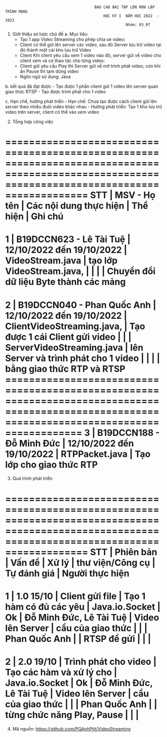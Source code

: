                                             BÁO CÁO BÀI TẬP LỚN MÔN LẬP TRÌNH MẠNG 
                                                HỌC KỲ I  NĂM HỌC 2022  - 2023
                                                          Nhóm: 03_07
1. Giới thiệu sơ lược chủ đề
a. Mục tiêu
    - Tạo 1 app Video Streaming cho phép chia sẻ video:
    - Client có thể gửi lên server các video, sau đó Server lưu trữ video tại đó thành một cái kho lưu trữ Video
    - Client Khi client yêu cầu xem 1 video nào đó, server gửi về video cho client xem và có thao tác cho từng video:
    - Client gửi yêu cầu Play thì Server gửi về mở trình phát video, còn khi ấn Pause thì tạm dừng video
    - Ngôn ngữ sử dụng: Java

b. kết quả đã đạt được
    - Tạo được 1 phần client gửi 1 video lên server quan giao thức RTSP
    - Tạo được trình phát cho 1 video

c. Hạn chế, hướng phát triển
    - Hạn chế: Chưa tạo được cách client gửi lên server theo nhiều đuôi video khác nhau
    - Hướng phát triển: Tạo 1 kho lưu trữ video trên server, client có thể vào xem video

2. Tổng hợp công việc

================================================================================================================================================
  STT   |        MSV - Họ tên           |  Các nội dung thực hiện      |          Thể hiện           |      Ghi chú
================================================================================================================================================
   1    | B19DCCN623 - Lê Tài Tuệ       |  12/10/2022 đến 19/10/2022   |     VideoStream.java        | tạo lớp VideoStream.java, 
        |                               |                              |                             |  Chuyển đổi dữ liệu Byte thành các mảng
================================================================================================================================================
   2    | B19DCCN040 - Phan Quốc Anh    |  12/10/2022 đến 19/10/2022   | ClientVideoStreaming.java,  | Tạo được 1 cái Client gửi video
        |                               |                              | ServerVideoStreaming.java   | lên Server  và trình phát cho 1 video
        |                               |                              |                             | bằng giao thức RTP và RTSP
===============================================================================================================================================    3    | B19DCCN188 - Đỗ Minh Đức      |  12/10/2022 đến 19/10/2022   | RTPPacket.java              | Tạo lớp cho giao thức RTP
================================================================================================================================================

3. Quá trình phát triển

================================================================================================================================================
  STT   |   Phiên bản  |      Vấn đề          |       Xử lý                 |     thư viện/Công cụ |  Tự đánh giá |       Người thực hiện
================================================================================================================================================
   1    | 1.0 15/10    |  Client gửi file     |    Tạo 1 hàm có đủ các yêu  |      Java.io.Socket  |     Ok       |   Đỗ Minh Đức, Lê Tài Tuệ
                       |  Video lên Server    |    cầu của giao thức        |                      |              |   Phan Quốc Anh
                       |                      |    RTSP để gửi              |                      |              |
===============================================================================================================================================
   2    | 2.0 19/10    | Trình phát cho video |   Tạo các hàm và xử lý cho  |      Java.io.Socket  |     Ok       |   Đỗ Minh Đức, Lê Tài Tuệ
                       |  Video lên Server    |   cầu của giao thức         |                      |              |    Phan Quốc Anh
                       |                      |  từng chức năng Play, Pause |                      |              |
=============================================================================================================================================== 

4. Mã nguồn:  https://github.com/PQAnhPtit/VideoStreaming